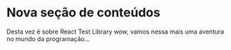 # Nova seção de conteúdos 

Desta vez é sobre React Test Library wow, vamos nessa mais uma aventura no mundo da programação...